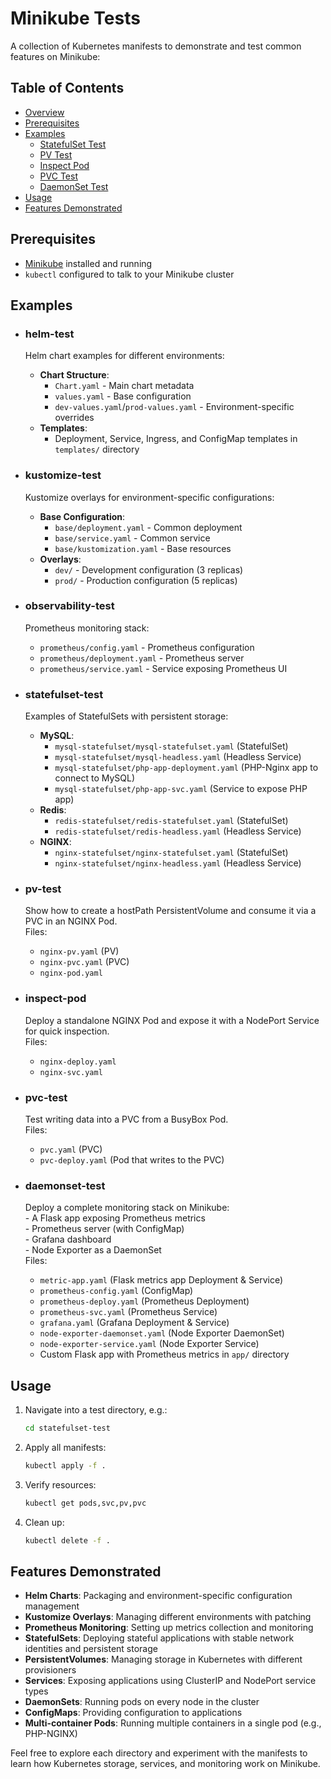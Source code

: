 # Minikube Tests

A collection of Kubernetes manifests to demonstrate and test common features on Minikube:

## Table of Contents
- [Overview](#minikube-tests)
- [Prerequisites](#prerequisites)
- [Examples](#examples)
  - [StatefulSet Test](#statefulset-test)
  - [PV Test](#pv-test)
  - [Inspect Pod](#inspect-pod)
  - [PVC Test](#pvc-test)
  - [DaemonSet Test](#daemonset-test)
- [Usage](#usage)
- [Features Demonstrated](#features-demonstrated)

## Prerequisites

- [Minikube](https://minikube.sigs.k8s.io/docs/) installed and running  
- `kubectl` configured to talk to your Minikube cluster

## Examples

- ### helm-test
    Helm chart examples for different environments:
    - **Chart Structure**:
        - `Chart.yaml` - Main chart metadata
        - `values.yaml` - Base configuration
        - `dev-values.yaml`/`prod-values.yaml` - Environment-specific overrides
    - **Templates**:
        - Deployment, Service, Ingress, and ConfigMap templates in `templates/` directory

- ### kustomize-test
    Kustomize overlays for environment-specific configurations:
    - **Base Configuration**:
        - `base/deployment.yaml` - Common deployment
        - `base/service.yaml` - Common service
        - `base/kustomization.yaml` - Base resources
    - **Overlays**:
        - `dev/` - Development configuration (3 replicas)
        - `prod/` - Production configuration (5 replicas)

- ### observability-test
    Prometheus monitoring stack:
    - `prometheus/config.yaml` - Prometheus configuration
    - `prometheus/deployment.yaml` - Prometheus server
    - `prometheus/service.yaml` - Service exposing Prometheus UI

- ### statefulset-test
    Examples of StatefulSets with persistent storage:
    - **MySQL**:
        - `mysql-statefulset/mysql-statefulset.yaml` (StatefulSet)
        - `mysql-statefulset/mysql-headless.yaml` (Headless Service)
        - `mysql-statefulset/php-app-deployment.yaml` (PHP-Nginx app to connect to MySQL)
        - `mysql-statefulset/php-app-svc.yaml` (Service to expose PHP app)
    - **Redis**:
        - `redis-statefulset/redis-statefulset.yaml` (StatefulSet)
        - `redis-statefulset/redis-headless.yaml` (Headless Service)
    - **NGINX**:
        - `nginx-statefulset/nginx-statefulset.yaml` (StatefulSet)
        - `nginx-statefulset/nginx-headless.yaml` (Headless Service)

- ### pv-test 
    Show how to create a hostPath PersistentVolume and consume it via a PVC in an NGINX Pod.  
    Files:  
    - `nginx-pv.yaml` (PV)  
    - `nginx-pvc.yaml` (PVC)  
    - `nginx-pod.yaml`

- ### inspect-pod
    Deploy a standalone NGINX Pod and expose it with a NodePort Service for quick inspection.  
    Files:  
    - `nginx-deploy.yaml`  
    - `nginx-svc.yaml`

- ### pvc-test 
    Test writing data into a PVC from a BusyBox Pod.  
    Files:  
    - `pvc.yaml` (PVC)  
    - `pvc-deploy.yaml` (Pod that writes to the PVC)

- ### daemonset-test
    Deploy a complete monitoring stack on Minikube:  
      - A Flask app exposing Prometheus metrics  
      - Prometheus server (with ConfigMap)  
      - Grafana dashboard  
      - Node Exporter as a DaemonSet  
    Files:  
    - `metric-app.yaml` (Flask metrics app Deployment & Service)  
    - `prometheus-config.yaml` (ConfigMap)  
    - `prometheus-deploy.yaml` (Prometheus Deployment)  
    - `prometheus-svc.yaml` (Prometheus Service)  
    - `grafana.yaml` (Grafana Deployment & Service)  
    - `node-exporter-daemonset.yaml` (Node Exporter DaemonSet)  
    - `node-exporter-service.yaml` (Node Exporter Service)  
    - Custom Flask app with Prometheus metrics in `app/` directory


## Usage

1. Navigate into a test directory, e.g.:
    ```bash
    cd statefulset-test
    ```
2. Apply all manifests:
    ```bash
    kubectl apply -f .
    ```
3. Verify resources:
    ```bash
    kubectl get pods,svc,pv,pvc
    ```
4. Clean up:
    ```bash
    kubectl delete -f .
    ```

## Features Demonstrated

- **Helm Charts**: Packaging and environment-specific configuration management
- **Kustomize Overlays**: Managing different environments with patching
- **Prometheus Monitoring**: Setting up metrics collection and monitoring
- **StatefulSets**: Deploying stateful applications with stable network identities and persistent storage
- **PersistentVolumes**: Managing storage in Kubernetes with different provisioners
- **Services**: Exposing applications using ClusterIP and NodePort service types
- **DaemonSets**: Running pods on every node in the cluster
- **ConfigMaps**: Providing configuration to applications
- **Multi-container Pods**: Running multiple containers in a single pod (e.g., PHP-NGINX)

Feel free to explore each directory and experiment with the manifests to learn how Kubernetes storage, services, and monitoring work on Minikube.
